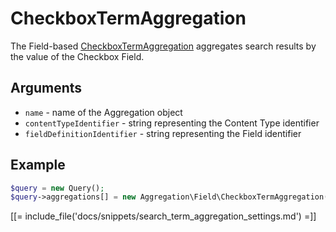 # CheckboxTermAggregation

The Field-based [CheckboxTermAggregation](https://github.com/ibexa/core/blob/main/src/contracts/Repository/Values/Content/Query/Aggregation/Field/CheckboxTermAggregation.php) aggregates search results by the value of the Checkbox Field.

## Arguments

- `name` - name of the Aggregation object
- `contentTypeIdentifier` - string representing the Content Type identifier
- `fieldDefinitionIdentifier` - string representing the Field identifier

## Example

``` php
$query = new Query();
$query->aggregations[] = new Aggregation\Field\CheckboxTermAggregation('checkbox', 'article', 'enable_comments');
```

[[= include_file('docs/snippets/search_term_aggregation_settings.md') =]]

